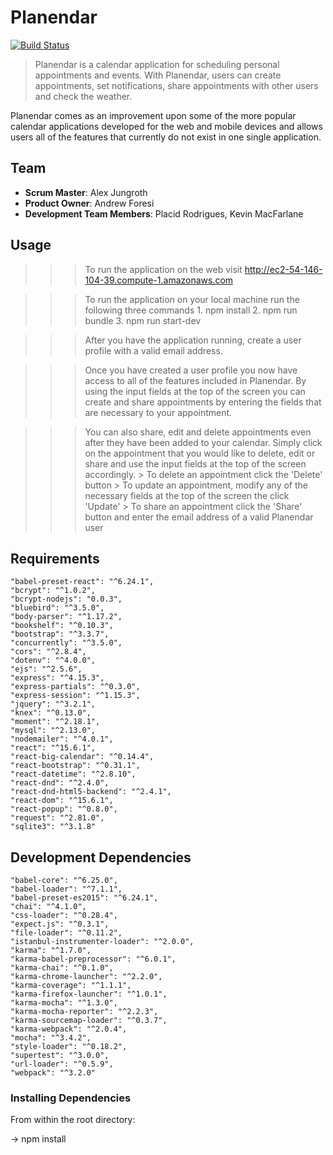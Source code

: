 # Planendar

[![Build Status](https://travis-ci.org/hrr24-TooManyTabs/planendar.svg?branch=master)](https://travis-ci.org/hrr24-TooManyTabs/planendar)

> Planendar is a calendar application for scheduling personal appointments and events. With Planendar, users can create appointments, set notifications, share appointments with other users and check the weather.

Planendar comes as an improvement upon some of the more popular calendar applications developed for the web and mobile devices and allows users all of the features that currently do not exist in one single application.

## Team

  - __Scrum Master__: Alex Jungroth
  - __Product Owner__: Andrew Foresi
  - __Development Team Members__: Placid Rodrigues, Kevin MacFarlane


## Usage

  >>> To run the application on the web visit http://ec2-54-146-104-39.compute-1.amazonaws.com

  >>> To run the application on your local machine run the following three commands
    1. npm install
    2. npm run bundle
    3. npm run start-dev

  >>> After you have the application running, create a user profile with a valid email address.

  >>> Once you have created a user profile you now have access to all of the features included in Planendar. By using the input fields at the top of the screen you can create and share appointments by entering the fields that are necessary to your appointment.

  >>> You can also share, edit and delete appointments even after they have been added to your calendar. Simply click on the appointment that you would like to delete, edit or share and use the input fields at the top of the screen accordingly.
    > To delete an appointment click the 'Delete' button
    > To update an appointment, modify any of the necessary fields at the top of the screen the click 'Update'
    > To share an appointment click the 'Share' button and enter the email address of a valid Planendar user

## Requirements

    "babel-preset-react": "^6.24.1",
    "bcrypt": "^1.0.2",
    "bcrypt-nodejs": "0.0.3",
    "bluebird": "^3.5.0",
    "body-parser": "^1.17.2",
    "bookshelf": "^0.10.3",
    "bootstrap": "^3.3.7",
    "concurrently": "^3.5.0",
    "cors": "^2.8.4",
    "dotenv": "^4.0.0",
    "ejs": "^2.5.6",
    "express": "^4.15.3",
    "express-partials": "^0.3.0",
    "express-session": "^1.15.3",
    "jquery": "^3.2.1",
    "knex": "^0.13.0",
    "moment": "^2.18.1",
    "mysql": "^2.13.0",
    "nodemailer": "^4.0.1",
    "react": "^15.6.1",
    "react-big-calendar": "^0.14.4",
    "react-bootstrap": "^0.31.1",
    "react-datetime": "^2.8.10",
    "react-dnd": "^2.4.0",
    "react-dnd-html5-backend": "^2.4.1",
    "react-dom": "^15.6.1",
    "react-popup": "^0.8.0",
    "request": "^2.81.0",
    "sqlite3": "^3.1.8"

## Development Dependencies
    "babel-core": "^6.25.0",
    "babel-loader": "^7.1.1",
    "babel-preset-es2015": "^6.24.1",
    "chai": "^4.1.0",
    "css-loader": "^0.28.4",
    "expect.js": "^0.3.1",
    "file-loader": "^0.11.2",
    "istanbul-instrumenter-loader": "^2.0.0",
    "karma": "^1.7.0",
    "karma-babel-preprocessor": "^6.0.1",
    "karma-chai": "^0.1.0",
    "karma-chrome-launcher": "^2.2.0",
    "karma-coverage": "^1.1.1",
    "karma-firefox-launcher": "^1.0.1",
    "karma-mocha": "^1.3.0",
    "karma-mocha-reporter": "^2.2.3",
    "karma-sourcemap-loader": "^0.3.7",
    "karma-webpack": "^2.0.4",
    "mocha": "^3.4.2",
    "style-loader": "^0.18.2",
    "supertest": "^3.0.0",
    "url-loader": "^0.5.9",
    "webpack": "^3.2.0"


### Installing Dependencies

From within the root directory:

  -> npm install

